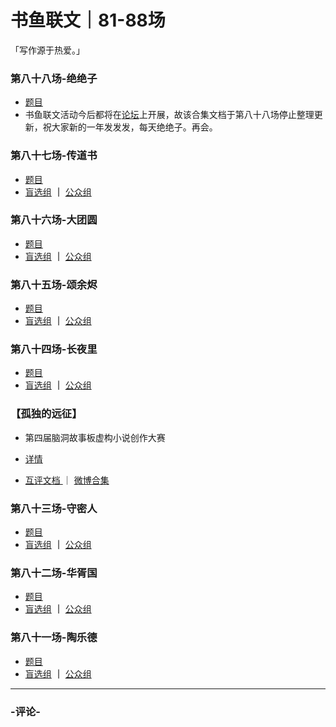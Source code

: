 # 书鱼联文｜81-88场
「写作源于热爱。」

### 第八十八场-绝绝子

* [题目](https://mp.weixin.qq.com/s/oifzwx8j0Wh_5gZMaQ2HCA)
* 书鱼联文活动今后都将在[论坛](http://www.shuyuwenxue.com/)上开展，故该合集文档于第八十八场停止整理更新，祝大家新的一年发发发，每天绝绝子。再会。


### 第八十七场-传道书

* [题目](https://mp.weixin.qq.com/s/WZZYBrEGcUFeMlTZPX8XVQ)
* [盲选组](http://shuyuwx.com/post/212) **｜** [公众组](https://docs.qq.com/doc/DWURIZWxQcEFpVExB)

### 第八十六场-大团圆

* [题目](https://mp.weixin.qq.com/s/UWcjiGd23RFdJsolgpNxlA)
* [盲选组](https://docs.qq.com/doc/DWWlLdFpVSkdxQUh0) **｜** [公众组](https://docs.qq.com/doc/DWXRYUXdEd0hzZndp)

### 第八十五场-颂余烬

* [题目](https://mp.weixin.qq.com/s/IuOI_2xPBw6PoPrYePFACw)
* [盲选组](https://docs.qq.com/doc/DWVd1WllPTnNNUmhM) **｜** [公众组](https://docs.qq.com/doc/DWWVKSlpFemhkcFhX)

### 第八十四场-长夜里

* [题目](https://mp.weixin.qq.com/s/uxswqa-QWpdFHUFndfosnA)
* [盲选组](https://docs.qq.com/doc/DWWF1T2VCcmhpYmlq) **｜** [公众组](https://docs.qq.com/doc/DWUJlckxUaUVwS3FV)

### 【孤独的远征】
* 第四届脑洞故事板虚构小说创作大赛

* [详情](https://mp.weixin.qq.com/s/khToKiZ3C781KxzTAhff-Q)
* [互评文档 ](https://docs.qq.com/doc/DWGptZnJ3ampoY3h0)｜ [微博合集](https://weibo.com/ttarticle/x/m/show/id/2309404705037317439874)

### 第八十三场-守密人

* [题目](https://mp.weixin.qq.com/s/_tV8KS-vJiDeJpwsMjfLrg)
* [盲选组](https://www.kdocs.cn/l/cffg977Gq0D1) **｜** [公众组](https://docs.qq.com/doc/DWWp1ZXBGVUdNcElP)

### 第八十二场-华胥国

* [题目](https://mp.weixin.qq.com/s/oXfvsjAeQiVfkN2hfP-MlA)
* [盲选组](https://docs.qq.com/doc/DWVNDa3BtWFJzbWp6) **｜** [公众组](https://docs.qq.com/doc/DWWdWZFpTY0dWbXpH)

### 第八十一场-陶乐德

* [题目](https://mp.weixin.qq.com/s/EfFve9TZRCC789BPuU1WBw)
* [盲选组](https://docs.qq.com/doc/DWXlvYVZUWWlOSGtF) **｜** [公众组](https://docs.qq.com/doc/DWXR5WndaQ3VDdE5T)


------
### -评论-